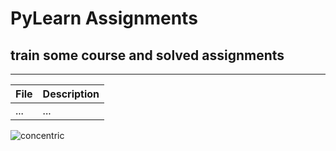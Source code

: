 # PyLearn Assignments
## train some course and solved assignments

---
| File | Description |
|------|-------------|
| ...  | ...         |
![concentric](../18/18.png)